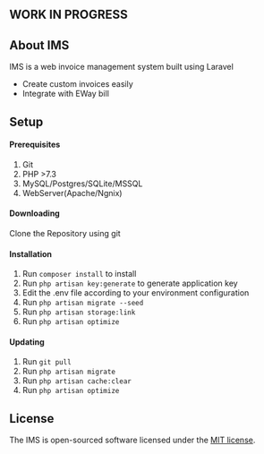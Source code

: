 ## WORK IN PROGRESS  

## About IMS

IMS is a web invoice management system built using Laravel

- Create custom invoices easily
- Integrate with EWay bill

## Setup  
#### Prerequisites
1. Git
2. PHP >7.3
3. MySQL/Postgres/SQLite/MSSQL
4. WebServer(Apache/Ngnix)

#### Downloading
Clone the Repository using git  

#### Installation  
1. Run `composer install` to install   
2. Run `php artisan key:generate` to generate application key
3. Edit the .env file according to your environment configuration
4. Run `php artisan migrate --seed`
5. Run `php artisan storage:link`
6. Run `php artisan optimize`

#### Updating    
1. Run `git pull`
2. Run `php artisan migrate`
3. Run `php artisan cache:clear`
4. Run `php artisan optimize`

## License

The IMS is open-sourced software licensed under the [MIT license](https://opensource.org/licenses/MIT).
